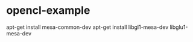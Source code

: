 # opencl-example

apt-get install mesa-common-dev 
apt-get install libgl1-mesa-dev libglu1-mesa-dev 
